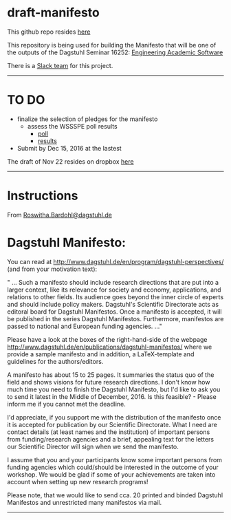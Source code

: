 # draft-manifesto

This github repo resides [here](https://github.com/DagstuhlEAS/draft-manifesto)

This repository is being used for building the Manifesto that will be one of the outputs of the Dagstuhl Seminar 16252: [Engineering Academic Software](http://www.dagstuhl.de/en/program/calendar/semhp/?semnr=16252)

There is a [Slack team](https://eas-manifesto.slack.com/) for this project.

---

# TO DO

- finalize the selection of pledges for the manifesto
  - assess the WSSSPE poll results
    - [poll](https://goo.gl/gnDKsf)
    - [results](https://goo.gl/CzQux1)
- Submit by Dec 15, 2016 at the lastest

The draft of Nov 22 resides on dropbox [here](https://dl.dropboxusercontent.com/u/11565521/dagstuhl-eas-manifesto-2016-11-22.pdf)


---

# Instructions

From Roswitha.Bardohl@dagstuhl.de

Dagstuhl Manifesto:
===================

You can read at http://www.dagstuhl.de/en/program/dagstuhl-perspectives/ (and from your motivation text):

" ... Such a manifesto should include research directions that are put into a larger context, like its relevance for society and economy, applications, and relations to other fields. Its audience goes beyond the inner circle of experts and should include policy makers.
Dagstuhl's Scientific Directorate acts as editoral board for Dagstuhl Manifestos. Once a manifesto is accepted, it will be published in the series Dagstuhl Manifestos. Furthermore, manifestos are passed to national and European funding agencies. ..."

Please have a look at the boxes of the right-hand-side of the webpage http://www.dagstuhl.de/en/publications/dagstuhl-manifestos/ where we provide a sample manifesto and in addition, a LaTeX-template and guidelines for the authors/editors.

A manifesto has about 15 to 25 pages. It summaries the status quo of the field and shows visions for future research directions. 
I don't know how much time you need to finish the Dagstuhl Manifesto, but I'd like to ask you to send it latest in the Middle of December, 2016. Is this feasible? - Please inform me if you cannot met the deadline.

I'd appreciate, if you support me with the distribution of the manifesto once it is accepted for publication by our Scientific Directorate. What I need are contact details (at least names and the institution) of important persons from funding/research agencies and a brief, appealing text for the letters our Scientific Director will sign when we send the manifesto. 

I assume that you and your participants know some important persons from funding agencies which could/should be interested in the outcome of your workshop. We would be glad if some of your achievements are taken into account when setting up new research programs!

Please note, that we would like to send cca. 20 printed and binded Dagstuhl Manifestos and unrestricted many manifestos via mail.

---
